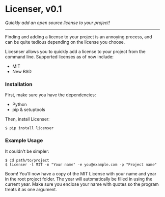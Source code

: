 # Licenser, v0.1

*Quickly add an open source license to your project!*

---

Finding and adding a license to your project is an annoying process, 
and can be quite tedious depending on the license you choose.

Licesnser allows you to quickly add a license to your project from
the command line. Supported licenses as of now include:

* MIT
* New BSD

### Installation

First, make sure you have the dependencies:

* Python
* pip & setuptools

Then, install Licenser:

    $ pip install licenser
    
### Example Usage

It couldn't be simpler:

    $ cd path/to/project
    $ licenser -l MIT -n "Your name" -e you@example.com -p "Project name"
    
Boom! You'll now have a copy of the MIT License with your name and year in the root project folder.
The year will automatically be filled in using the current year. Make sure you enclose your name
with quotes so the program treats it as one argument.